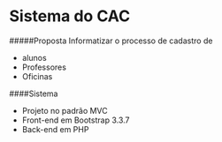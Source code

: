 # Sistema do CAC

#####Proposta
Informatizar o processo de cadastro de

- alunos
- Professores
- Oficinas

####Sistema
- Projeto no padrão MVC
- Front-end em Bootstrap 3.3.7
- Back-end em PHP